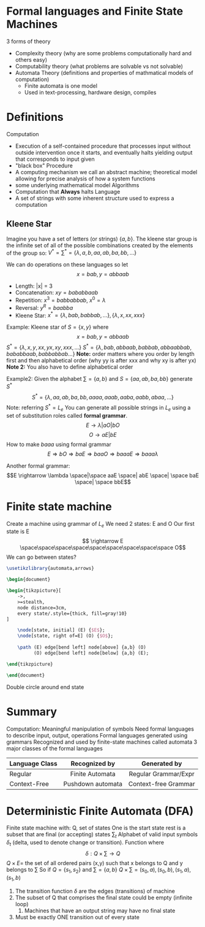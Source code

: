 # Formal languages and Finite State Machines
3 forms of theory
* Complexity theory (why are some problems computationally hard and others easy)
* Computability theory (what problems are solvable vs not solvable)
* Automata Theory (definitions and properties of mathmatical models of computation)
	* Finite automata is one model
	* Used in text-processing, hardware design, compiles

# Definitions
Computation
* Execution of a self-contained procedure that processes input without outside intervention once it starts, and eventually halts yielding output that corresponds to input given
* "black box"
Procedure
* A computing mechanism we call an abstract machine; theoretical model allowing for precise analysis of how a system functions
* some underlying mathematical model
Algorithms 
* Computation that **Always** halts
Language
* A set of strings with some inherent structure used to express a computation



## Kleene Star
Imagine you have a set of letters (or strings) $\{a,b\}$. The kleene star group is the infinite set of all of the possible combinations created by the elements of the group so:
$V^{*}= \sum^{*}= \{ \lambda, a, b, aa, ab, ba, bb, ...\}$

We can do operations on these languages so let 
$$x = bab, y = abbaab $$
- Length: |x| = 3
- Concatenation: $xy = bababbaab$
- Repetition: $x^{3} = babbabbab$, $x^{0} = \lambda$
- Reversal: $y^{R} = baabba$
- Kleene Star: $x^{*}=\{\lambda,bab,babbab,...\}, \{\lambda, x, xx, xxx\}$

Example: Kleene star of $S = \{x,y\}$ where
$$x = bab, y = abbaab $$
$S^{*} = \{\lambda, x, y, xx, yx, xy, xxx,...\}$
$S^{*} = \{\lambda, bab, abbaab, babbab, abbaabbab, bababbaab, babbabbab...\}$
**Note:** order matters where you order by length first and then alphabetical order (why yy is after xxx and why xy is after yx)
**Note 2:** You also have to define alphabetical order

Example2: Given the alphabet $\sum = \{a,b\}$ and $S = \{aa,ab,ba,bb\}$
generate $S^{*}$
$$S^{*}=\{\lambda, aa, ab, ba, bb, aaaa, aaab, aaba, aabb, abaa,...\}
$$
Note: referring $S^{*} = L_{e}$ 
You can generate all possible strings in $L_{e}$ using a set of substitution roles called **formal grammar**. 
$$E \rightarrow \lambda | aO | bO$$
$$ O \rightarrow aE | bE$$
How to make $baaa$ using formal grammar
$$E \Rightarrow bO \Rightarrow baE \Rightarrow baaO \Rightarrow baaaE \Rightarrow baaa\lambda$$

Another formal grammar:
$$E \rightarrow \lambda \space|\space aaE \space| abE \space| \space baE \space| \space bbE$$
# Finite state machine

Create a machine using grammar of $L_{e}$
We need 2 states: E and O
Our first state is E
$$ \rightarrow E \space\space\space\space\space\space\space\space\space O$$
We can go between states?
```tikz
\usetikzlibrary{automata,arrows}

\begin{document}

\begin{tikzpicture}[
    ->,
    >=stealth,
    node distance=3cm,
    every state/.style={thick, fill=gray!10}
]

    \node[state, initial] (E) {$E$};
    \node[state, right of=E] (O) {$O$};
    
    \path (E) edge[bend left] node[above] {a,b} (O)
          (O) edge[bend left] node[below] {a,b} (E);

\end{tikzpicture}

\end{document}
```
Double circle around end state

# Summary
Computation: Meaningful manipulation of symbols
	Need formal languages to describe input, output, operations
Formal languages generated using grammars
Recognized and used by finite-state machines called automata
3 major classes of the formal languages


| Language Class |   Recognized by   |     Generated by     |
| -------------- | :---------------: | :------------------: |
| Regular        |  Finite Automata  | Regular Grammar/Expr |
| Context-Free   | Pushdown automata | Context-free Grammar |

# Deterministic Finite Automata (DFA)
Finite state machine with:
	Q, set of states
		One is the start state 
		rest is a subset that are final (or accepting) states
	$\sum_{t}$  Alphabet of valid input symbols
	$\delta_{t}$ (delta, used to denote change or transition). Function where
$$\delta : Q \times \sum \rightarrow Q$$
$Q \times E =$ the set of all ordered pairs (x,y) such that x belongs to Q and y belongs to $\sum$ 
So if $Q = \{s_{1}, s_{2}\}$ and $\sum = \{a,b\}$ 
$Q \times \sum = (s_{0},a),(s_{0},b), (s_{1},a), (s_{1},b)$

1. The transition function $\delta$ are the edges (transitions) of machine
2. The subset of Q that comprises the final state could be empty (infinite loop)
	1. Machines that have an output string may have no final state
3. Must be exactly ONE transition out of every state
